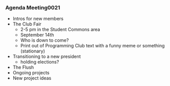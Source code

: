 ### Agenda Meeting0021

- Intros for new members
- The Club Fair
	- 2-5 pm in the Student Commons area
	- September 14th
	- Who is down to come?
	- Print out of Programming Club text with a funny meme or something (stationary)
- Transitioning to a new president
	- holding elections?
- The Flush
- Ongoing projects
- New project ideas